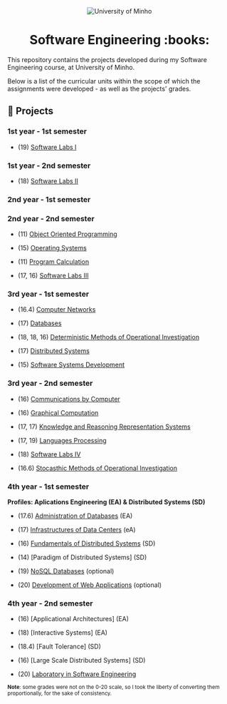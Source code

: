 <div align="center">
  <img src="https://www.eng.uminho.pt/SiteAssets/Logo.PNG" alt="University of Minho">
  <br>
</div>

<div align="center">
	<h1><strong>Software Engineering :books:</strong></h1>
</div>

This repository contains the projects developed during my Software Engineering course, at University of Minho.

Below is a list of the curricular units within the scope of which the assignments were developed - as well as the projects' grades.

## :memo: Projects

### 1st year - 1st semester

  * (19) [Software Labs I](1/Software%20Labs%20I)

### 1st year - 2nd semester

  * (18)  [Software Labs II](1/Software%20Labs%20II)

### 2nd year - 1st semester

### 2nd year - 2nd semester

  * (11) [Object Oriented Programming](2/Object%20Oriented%20Programming)

  * (15) [Operating Systems](2/Operating%20Systems)

  * (11) [Program Calculation](2/Program%20Calculation)

  * (17, 16) [Software Labs III](2/Software%20Labs%20III)

### 3rd year - 1st semester

  * (16.4) [Computer Networks](3/1st%20semester/Computer%20Networks)

  * (17) [Databases](3/1st%20semester/Databases)

  * (18, 18, 16) [Deterministic Methods of Operational Investigation](3/1st%20semester/Deterministic%20Methods%20of%20Operational%20Investigation)

  * (17) [Distributed Systems](3/1st%20semester/Distributed%20Systems)

  * (15) [Software Systems Development](3/1st%20semester/Software%20Systems%20Development)


### 3rd year - 2nd semester

  * (16) [Communications by Computer](3/2nd%20semester/Communications%20by%20Computer)

  * (16) [Graphical Computation](3/2nd%20semester/Graphical%20Computation)

  * (17, 17) [Knowledge and Reasoning Representation Systems](3/2nd%20semester/Knowledge%20and%20Reasoning%20Representation%20Systems)

  * (17, 19) [Languages Processing](3/2nd%20semester/Languages%20Processing)

  * (18) [Software Labs IV](3/2nd%20semester/Software%20Labs%20IV)

  * (16.6) [Stocasthic Methods of Operational Investigation](3/2nd%20semester/Stocasthic%20Methods%20of%20Operational%20Investigation)

### 4th year - 1st semester

**Profiles: Aplications Engineering (EA) & Distributed Systems (SD)**

  * (17.6) [Administration of Databases](https://github.com/Abjiri/uminho-miei/tree/master/4/1st%20semester/Administration%20of%20Databases) (EA)

  * (17) [Infrastructures of Data Centers](https://github.com/Abjiri/uminho-miei/tree/master/4/1st%20semester/Infrastructures%20of%20Data%20Centers) (eA)

  * (16) [Fundamentals of Distributed Systems](https://github.com/Abjiri/uminho-miei/tree/master/4/1st%20semester/FSD) (SD)

  * (14) [Paradigm of Distributed Systems] (SD)

  * (19) [NoSQL Databases](https://github.com/Abjiri/uminho-miei/tree/master/4/1st%20semester/NoSQL%20Databases) (optional)

  * (20) [Development of Web Applications](https://github.com/Abjiri/TP_DAW2020) (optional)

### 4th year - 2nd semester

  * (16) [Applicational Architectures] (EA)

  * (18) [Interactive Systems] (EA)

  * (18.4) [Fault Tolerance] (SD)

  * (16) [Large Scale Distributed Systems] (SD)

  * (20) [Laboratory in Software Engineering](https://github.com/Abjiri/DataGen/tree/main)

<sup>**Note**: some grades were not on the 0-20 scale, so I took the liberty of converting them proportionally, for the sake of consistency.</sup>
